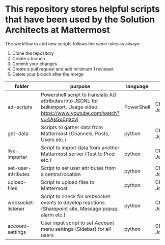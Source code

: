 # This repository stores helpful scripts that have been used by the Solution Architects at Mattermost

The workflow to add new scripts follows the same rules as always:

1. Clone the repository
2. Create a branch
3. Commit your changes
4. Create a pull request and add minimum 1 reviewer
5. Delete your branch after the merge

|folder|purpose|language|author|
|---|---|---|---|
|ad-scripts |Powershell script to translate AD attributes into JSONL for bulkimport. Usage video: https://www.youtube.com/watch?v=4AsGu0qacvI |PowerShell |Christian Johannsen |
|get-data |Scripts to gather data from Mattermost (Channels, Posts, Users etc.) |python |Christian Johannsen |
|live-importer |Script to import data from another Mattermost server (Test to Prod etc.) |python |Christian Johannsen |
|set-user-attributes |Script to set user attributes from a central location |python |Christian Johannsen |
|upload-files |Script to upload files to Mattermost |python |Christian Johannsen |
|websocket-listener  |Script to check for websocket events to develop reactions (Sharepoint site, Message popup, alarm etc.) |python |Christian Johannsen |
|account-settings  |User input script to set Account menu settings (Sidebar) for all users |python |Christian Johannsen |
